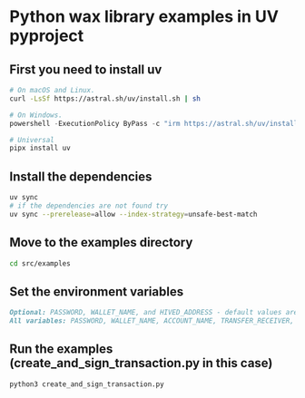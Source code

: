 # Python wax library examples in UV pyproject

## First you need to install uv

```bash
# On macOS and Linux.
curl -LsSf https://astral.sh/uv/install.sh | sh
```

```powershell
# On Windows.
powershell -ExecutionPolicy ByPass -c "irm https://astral.sh/uv/install.ps1 | iex"
```

```bash
# Universal
pipx install uv
```

## Install the dependencies

```bash
uv sync
# if the dependencies are not found try
uv sync --prerelease=allow --index-strategy=unsafe-best-match
```

## Move to the examples directory

```bash
cd src/examples
```

## Set the environment variables

```markdown
Optional: PASSWORD, WALLET_NAME, and HIVED_ADDRESS - default values are used if not set
All variables: PASSWORD, WALLET_NAME, ACCOUNT_NAME, TRANSFER_RECEIVER, PRIVATE_KEY, PUBLIC_KEY, HIVED_ADDRESS
```

## Run the examples (create_and_sign_transaction.py in this case)

```bash
python3 create_and_sign_transaction.py
```
